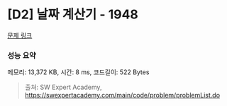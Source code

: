 # [D2] 날짜 계산기 - 1948 

[문제 링크](https://swexpertacademy.com/main/code/problem/problemDetail.do?contestProbId=AV5PnnU6AOsDFAUq) 

### 성능 요약

메모리: 13,372 KB, 시간: 8 ms, 코드길이: 522 Bytes



> 출처: SW Expert Academy, https://swexpertacademy.com/main/code/problem/problemList.do